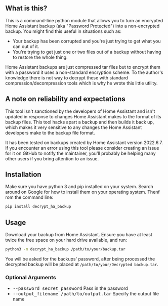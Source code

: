 ## What is this?
This is a command-line python module that allows you to turn an encrypted Home Assistant backup (aka "Password Protected") into a non-encrypted backup.  You might find this useful in situations such as:
- Your backup has been corrupted and you're just trying to get what you can out of it.
- You're trying to get just one or two files out of a backup without having to restore the whole thing.

Home Assistant backups are just compressed tar files but to encrypt them with a password it uses a non-standard encryption scheme.  To the author's knowledge there is not way to decrypt these with standard compression/decompression tools which is why he wrote this little utility.

## A note on reliability and expectations
This tool isn't sanctioned by the developers of Home Assistant and isn't updated in response to changes Home Assistant makes to the format of its backup files.  This tool hacks apart a backup and then builds it back up, which makes it very sensitive to any changes the Home Assistant developers make to the backup file format.  

It has been tested on backups created by Home Assistant version 2022.6.7. If you encounter an error using this tool please consider creating an issue for it on GitHub to notify the maintainer, you'll probably be helping many other users if you bring attention to an issue.

## Installation
Make sure you have python 3 and pip installed on your system.  Search around on Google for how to install them on your operating system.  Thenf rom the command line: 
```bash
pip install decrypt_ha_backup
```

## Usage
Download your backup from Home Assistant.  Ensure you have at least twice the free space on your hard drive available, and run:
```bash
python3 -m decrypt_ha_backup /path/to/your/backup.tar
```

You will be asked for the backups' password, after being processed the decrypted backup will be placed at ```/path/to/your/Decrypted backup.tar```.

### Optional Arguments
- <kbd>--password secret_password</kbd> Pass in the password
- <kbd>--output_filename /path/to/output.tar</kbd> Specify the output file name 
